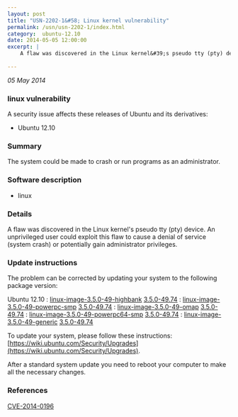 ```yaml
---
layout: post
title: "USN-2202-1&#58; Linux kernel vulnerability"
permalink: /usn/usn-2202-1/index.html
category:  ubuntu-12.10
date: 2014-05-05 12:00:00
excerpt: |
    A flaw was discovered in the Linux kernel&#39;s pseudo tty (pty) device. An unprivileged user could exploit this flaw to cause a denial of service (system crash) or potentially gain administrator privileges. 
    
--- 
```

 
 

*05 May 2014*

### linux vulnerability

A security issue affects these releases of Ubuntu and its derivatives:

* Ubuntu 12.10

### Summary

The system could be made to crash or run programs as an administrator. 

### Software description

* linux 

### Details

A flaw was discovered in the Linux kernel&#39;s pseudo tty (pty) device. An unprivileged user could exploit this flaw to cause a denial of service (system crash) or potentially gain administrator privileges. 

### Update instructions

The problem can be corrected by updating your system to the following package version:

Ubuntu 12.10
 : [linux-image-3.5.0-49-highbank](https://launchpad.net/ubuntu/+source/linux) <span> [3.5.0-49.74](https://launchpad.net/ubuntu/+source/linux/3.5.0-49.74) </span> 
 : [linux-image-3.5.0-49-powerpc-smp](https://launchpad.net/ubuntu/+source/linux) <span> [3.5.0-49.74](https://launchpad.net/ubuntu/+source/linux/3.5.0-49.74) </span> 
 : [linux-image-3.5.0-49-omap](https://launchpad.net/ubuntu/+source/linux) <span> [3.5.0-49.74](https://launchpad.net/ubuntu/+source/linux/3.5.0-49.74) </span> 
 : [linux-image-3.5.0-49-powerpc64-smp](https://launchpad.net/ubuntu/+source/linux) <span> [3.5.0-49.74](https://launchpad.net/ubuntu/+source/linux/3.5.0-49.74) </span> 
 : [linux-image-3.5.0-49-generic](https://launchpad.net/ubuntu/+source/linux) <span> [3.5.0-49.74](https://launchpad.net/ubuntu/+source/linux/3.5.0-49.74) </span> 

To update your system, please follow these instructions: [https://wiki.ubuntu.com/Security/Upgrades](https://wiki.ubuntu.com/Security/Upgrades).

After a standard system update you need to reboot your computer to make all the necessary changes. 

### References

 
 [CVE-2014-0196](http://people.ubuntu.com/~ubuntu-security/cve/CVE-2014-0196)
 

